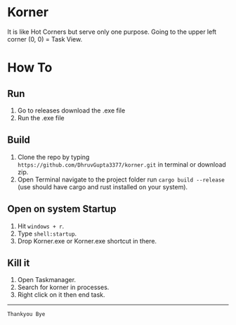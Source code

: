 # Korner
It is like Hot Corners but serve only one purpose. 
Going to the upper left corner (0, 0) = Task View.

# How To

## Run
1. Go to releases download the .exe file
2. Run the .exe file

## Build
1. Clone the repo by typing `https://github.com/DhruvGupta3377/korner.git` in terminal or download zip.
2. Open Terminal navigate to the project folder run `cargo build --release` (use should have cargo and rust installed on your system).

## Open on system Startup
1. Hit `windows + r`.
2. Type `shell:startup`.
3. Drop Korner.exe or Korner.exe shortcut in there.

## Kill it
1. Open Taskmanager.
2. Search for korner in processes.
3. Right click on it then end task.

---
`Thankyou Bye`
